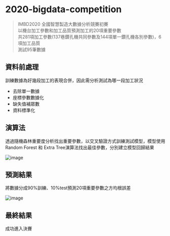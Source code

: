 # 2020-bigdata-competition
>IMBD2020 全國智慧製造大數據分析競賽初賽<br>
>以機台加工參數和加工品質預測加工的20項重要參數<br>
>共281項加工參數(137巷鑽孔機共同參數及144項單一鑽孔機各別參數)，6項加工品質<br>
>測試95筆數據<br>

## 資料前處理
訓練數據為好幾段加工的表現合併，因此需分析測試為哪一段加工狀況

- 去除單一數據
- 座標參數數據化
- 缺失值補眾數
- 資料標準化

## 演算法
透過隨機森林重要度分析找出重要參數，以交叉驗證方式訓練測試模型，模型使用Random Forest 和 Extra Tree演算法找出最佳參數，分別建立模型回歸結果

![image](https://user-images.githubusercontent.com/67943586/186482224-70d0bbef-72e3-4676-ab94-5030654bbd60.png)

## 預測結果
將數據分成90%訓練、10%test預測20項重要參數之方均根誤差

![image](https://user-images.githubusercontent.com/67943586/186482298-90fb5956-aca1-444c-9d2a-b55df26568f5.png)

## 最終結果
成功進入決賽

